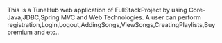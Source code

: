 This is a TuneHub web application of FullStackProject by using Core-Java,JDBC,Spring MVC and Web Technologies.
A user can perform registration,Login,Logout,AddingSongs,ViewSongs,CreatingPlaylists,Buy premium and etc..
